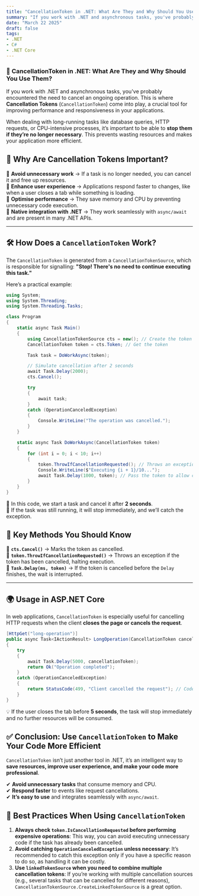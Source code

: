 ```yaml
---
title: "CancellationToken in .NET: What Are They and Why Should You Use Them?"
summary: "If you work with .NET and asynchronous tasks, you've probably encountered the need to cancel an ongoing operation. This is where Cancellation Tokens (CancellationToken) come into play, a crucial tool for improving performance and responsiveness in your applications. When dealing with long-running tasks like database queries, HTTP requests, or CPU-intensive processes, it’s important to be able to stop them if they’re no longer necessary. This prevents wasting resources and makes your application more efficient."
date: "March 22 2025"
draft: false
tags:
- .NET
- C#
- .NET Core
---
```




### 🛑 **CancellationToken in .NET: What Are They and Why Should You Use Them?**  

If you work with .NET and asynchronous tasks, you've probably encountered the need to cancel an ongoing operation. This is where **Cancellation Tokens** (`CancellationToken`) come into play, a crucial tool for improving performance and responsiveness in your applications.  

When dealing with long-running tasks like database queries, HTTP requests, or CPU-intensive processes, it’s important to be able to **stop them if they’re no longer necessary**. This prevents wasting resources and makes your application more efficient.  



## 🚀 **Why Are Cancellation Tokens Important?**  

🔹 **Avoid unnecessary work** → If a task is no longer needed, you can cancel it and free up resources.  
🔹 **Enhance user experience** → Applications respond faster to changes, like when a user closes a tab while something is loading.  
🔹 **Optimise performance** → They save memory and CPU by preventing unnecessary code execution.  
🔹 **Native integration with .NET** → They work seamlessly with `async/await` and are present in many .NET APIs.  

---

## 🛠 **How Does a `CancellationToken` Work?**  

The `CancellationToken` is generated from a `CancellationTokenSource`, which is responsible for signalling: **"Stop! There's no need to continue executing this task."**  

Here’s a practical example:  

```csharp
using System;
using System.Threading;
using System.Threading.Tasks;

class Program
{
    static async Task Main()
    {
        using CancellationTokenSource cts = new(); // Create the token source
        CancellationToken token = cts.Token; // Get the token

        Task task = DoWorkAsync(token);

        // Simulate cancellation after 2 seconds
        await Task.Delay(2000);
        cts.Cancel();

        try
        {
            await task;
        }
        catch (OperationCanceledException)
        {
            Console.WriteLine("The operation was cancelled.");
        }
    }

    static async Task DoWorkAsync(CancellationToken token)
    {
        for (int i = 0; i < 10; i++)
        {
            token.ThrowIfCancellationRequested(); // Throws an exception if the token has been cancelled
            Console.WriteLine($"Executing {i + 1}/10...");
            await Task.Delay(1000, token); // Pass the token to allow cancellation
        }
    }
}
```

🔹 In this code, we start a task and cancel it after **2 seconds**.  
🔹 If the task was still running, it will stop immediately, and we’ll catch the exception.  



## 🔑 **Key Methods You Should Know**  

🔹 **`cts.Cancel()`** → Marks the token as cancelled.  
🔹 **`token.ThrowIfCancellationRequested()`** → Throws an exception if the token has been cancelled, halting execution.  
🔹 **`Task.Delay(ms, token)`** → If the token is cancelled before the `Delay` finishes, the wait is interrupted.  

---

## 🌍 **Usage in ASP.NET Core**  

In web applications, `CancellationToken` is especially useful for cancelling HTTP requests when the client **closes the page or cancels the request**.  

```csharp
[HttpGet("long-operation")]
public async Task<IActionResult> LongOperation(CancellationToken cancellationToken)
{
    try
    {
        await Task.Delay(5000, cancellationToken);
        return Ok("Operation completed");
    }
    catch (OperationCanceledException)
    {
        return StatusCode(499, "Client cancelled the request"); // Code 499: Request Cancelled
    }
}
```

💡 If the user closes the tab before **5 seconds**, the task will stop immediately and no further resources will be consumed.  



## ✅ **Conclusion: Use `CancellationToken` to Make Your Code More Efficient**  

`CancellationToken` isn’t just another tool in .NET, it’s an intelligent way to **save resources, improve user experience, and make your code more professional**.  

✔ **Avoid unnecessary tasks** that consume memory and CPU.  
✔ **Respond faster** to events like request cancellations.  
✔ **It’s easy to use** and integrates seamlessly with `async/await`.  



## 📝 **Best Practices When Using `CancellationToken`**  

1. **Always check `token.IsCancellationRequested` before performing expensive operations**: This way, you can avoid executing unnecessary code if the task has already been cancelled.  
2. **Avoid catching `OperationCanceledException` unless necessary**: It’s recommended to catch this exception only if you have a specific reason to do so, as handling it can be costly.  
3. **Use `linkedTokenSource` when you need to combine multiple cancellation tokens**: If you’re working with multiple cancellation sources (e.g., several tasks that can be cancelled for different reasons), `CancellationTokenSource.CreateLinkedTokenSource` is a great option.  





